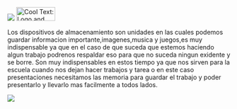  ![](https://images.cooltext.com/5136788.png)
 <a href="http://cooltext.com" target="_top"><img src="https://cooltext.com/images/ct_button.gif" width="88" height="31" alt="Cool Text: Logo and Graphics Generator" /></a>


Los dispositivos de almacenamiento son unidades en las cuales podemos guardar informacion importante,imagenes,musica y juegos,es muy indispensable ya que en el caso de que suceda que estemos haciendo algun trabajo podrenos respaldar eso para que no suceda ningun exidente y se borre. Son muy indispensables en estos tiempo ya que nos sirven para la escuela cuando nos dejan hacer trabajos y tarea o en este caso presentaciones necesitamos las memoria para guardar el trabajo y poder presentarlo y llevarlo mas facilmente a todos lados.

![](https://media.elobservador.com.uy/adjuntos/184/imagenes/015/439/0015439397.jpg)
